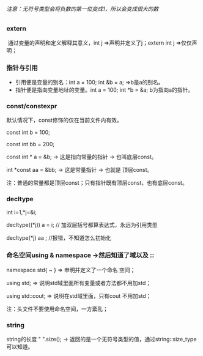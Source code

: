 ###### 注意：无符号类型会将负数的第一位变成1，所以会变成很大的数

### extern

​	通过变量的声明和定义解释其意义，int j =>声明并定义了j；extern int j =>仅仅声明；

### 指针与引用

- 引用便是变量的别名：int a = 100; int &b = a; =>b是a的别名。
- 指针便是指向变量地址的变量。int a = 100; int *b = &a; b为指向a的指针。


### const/constexpr

默认情况下，const修饰的仅在当前文件内有效。

const int b = 100;

const int bb = 200;

const int * a = &b;  -> 这是指向常量的指针 -> 也叫底层const。

int *const  aa = &bb; -> 这是常量指针 -> 也就是 顶层const。

注：普通的常量都是顶层const；只有指针既有顶层const，也有底层const。

### decltype

int i=1,*j=&i;

decltype((*j)) a = i;	// 加双层括号都算表达式，永远为引用类型

decltype(*j) aa ;	//报错，不知道怎么初始化

### 命名空间using & namespace ->然后知道了域以及 ::

namespace std{ ~ }  => 申明并定义了一个命名 空间；

using std; => 说明std域里面所有变量或者方法都不用加std；

using std::cout; => 说明在std域里面，只有cout 不用加std；

注：头文件不要使用命名空间，一方紊乱；

### string

string的长度 " ".size(); -> 返回的是一个无符号类型的值，通过string::size_type可以知道。



